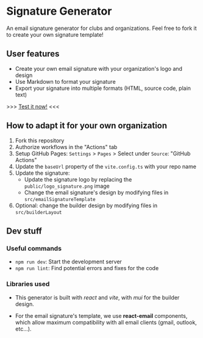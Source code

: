 # Signature Generator

An email signature generator for clubs and organizations.
Feel free to fork it to create your own signature template!

## User features

- Create your own email signature with your organization's logo and design
- Use Markdown to format your signature
- Export your signature into multiple formats (HTML, source code, plain text)

\>\>\> [Test it now!](https://3cn-ecn.github.io/signature-generator) <<<

## How to adapt it for your own organization

1. Fork this repository
1. Authorize workflows in the "Actions" tab
1. Setup GitHub Pages: `Settings` > `Pages` > Select under `Source`: "GitHub Actions"
1. Update the `baseUrl` property of the `vite.config.ts` with your repo name
1. Update the signature:
   - Update the signature logo by replacing the `public/logo_signature.png` image
   - Change the email signature's design by modifying files in `src/emailSignatureTemplate`
1. Optional: change the builder design by modifying files in `src/builderLayout`

## Dev stuff

### Useful commands

- `npm run dev`: Start the development server
- `npm run lint`: Find potential errors and fixes for the code

### Libraries used

- This generator is built with _react_ and _vite_, with _mui_ for the builder design.

- For the email signature's template, we use **react-email** components, which allow maximum compatibility with all email clients (gmail, outlook, etc...).
